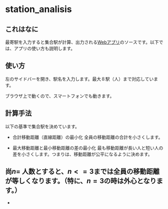 # station_analisis
## これはなに
最寄駅を入力すると集合駅が計算、出力される[Webアプリ](https://share.streamlit.io/ara-git/station_analysis/main/src/app.py)のソースです。以下では、アプリの使い方も説明します。

## 使い方
左のサイドバーを開き、駅名を入力します。最大８駅（人）まで対応しています。

ブラウザ上で動くので、スマートフォンでも動きます。

## 計算手法
以下の基準で集合駅を決めています。
- 合計移動距離（直線距離）の最小化
全員の移動距離の合計を小さくします。

- 最大移動距離と最小移動距離の差の最小化
最も移動距離が長い人と短い人の差を小さくします。つまりは、移動距離が公平になるように決めます。

尚$n =$ 人数とすると、$n <= 3$までは全員の移動距離が等しくなります。（特に、$n = 3$の時は外心となります。）
- 
- 
